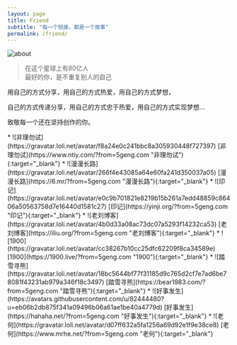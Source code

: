 ```yaml
---
layout: page
title: Friend
subtitle: "每一个链接，都是一个故事"
permalink: /friend/
---
```


![about](https://fm.bear.hi.cn/files/friend.jpg)

> 在这个星球上有80亿人<br />最好的你，是不重复别人的自己

用自己的方式分享，用自己的方式热爱，用自己的方式梦想，

自己的方式传递分享，用自己的方式忠于热爱，用自己的方式实现梦想…

致敬每一个还在坚持创作的你。

<div class="links-item">
	* ![非理勿试](https://gravatar.loli.net/avatar/f8a24e0c241bbc8a305930448f727397)  [非理勿试](https://www.ntiy.com/?from=5geng.com "非理勿试"){:target="_blank"}
	* ![漫漫长路](https://gravatar.loli.net/avatar/266f4e43085a64e60fa241d350037a05)  [漫漫长路](https://6.mr/?from=5geng.com "漫漫长路"){:target="_blank"}
	* ![印记](https://gravatar.loli.net/avatar/e0c9b701821e8219b15b261a7edd48859c86406a50563758d7e16440d1581c27)  [印记](https://yinji.org/?from=5geng.com "印记"){:target="_blank"}
	* ![老刘博客](https://gravatar.loli.net/avatar/4b0d33a08ac73dc07a5293f14232ca53)  [老刘博客](https://iliu.org/?from=5geng.com "老刘博客"){:target="_blank"}
	* ![1900](https://gravatar.loli.net/avatar/cc38267b10cc25dfc62209f8ca34589e)  [1900](https://1900.live/?from=5geng.com "1900"){:target="_blank"}
	* ![踏雪寻熊](https://gravatar.loli.net/avatar/18bc5644bf77f31185d9c765d2cf7e7ad6be78081f43231ab979a346f18c3497)  [踏雪寻熊](https://bear1983.com/?from=5geng.com "踏雪寻熊"){:target="_blank"}
	* ![好事发生](https://avatars.githubusercontent.com/u/82444480?u=eb06b2db875f341a09496b06a61ae1be40a4779d)  [好事发生](https://hahaha.net/?from=5geng.com "好事发生"){:target="_blank"}
	* ![老何](https://gravatar.loli.net/avatar/d07ff632a5fa1256a69d92e1f9e38ce8)  [老何](https://www.mrhe.net/?from=5geng.com "老何"){:target="_blank"}
</div>

<style>
.links-item ul{margin:0 auto}
.links-item li{padding:10px 15px;width:135px;margin:0 5px 12px;box-sizing:border-box;display:inline-block;vertical-align:top;background:#fafafa;border-radius:4px}
.links-item li img{border-radius:4px;float:left;width:32px;height:32px;margin-top:0;background:#fff}
.links-item li a{display:block;padding:0 10px;margin-top:7px;word-break:keep-all;overflow:hidden;border-bottom:none;text-decoration:none}
@media only screen and (max-width:683px){.links-item li{width:144px;margin:0 0 8px}
}
body.night .links-item li{background:#252627}
</style>